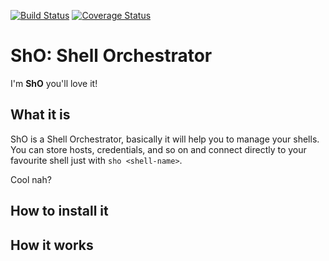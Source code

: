 [![Build Status](https://travis-ci.org/SilentFrogNet/sho.svg?branch=master)](https://travis-ci.org/SilentFrogNet/sho)
[![Coverage Status](https://coveralls.io/repos/github/SilentFrogNet/sho/badge.svg?branch=master)](https://coveralls.io/github/SilentFrogNet/sho?branch=master)

# ShO: Shell Orchestrator

I'm **ShO** you'll love it!

## What it is

ShO is a Shell Orchestrator, basically it will help you to manage your shells. 
You can store hosts, credentials, and so on and connect directly to your favourite shell just with `sho <shell-name>`.

Cool nah?

## How to install it

## How it works
